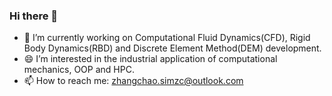 ### Hi there 👋
- 🔭 I’m currently working on Computational Fluid Dynamics(CFD), Rigid Body Dynamics(RBD) and Discrete Element Method(DEM) development.
- 😄 I’m interested in the industrial application of computational mechanics, OOP and HPC.
- 📫 How to reach me: zhangchao.simzc@outlook.com

<!--
**simzc/simzc** is a ✨ _special_ ✨ repository because its `README.md` (this file) appears on your GitHub profile.

Here are some ideas to get you started:

- 🔭 I’m currently working on ...
- 🌱 I’m currently learning ...
- 👯 I’m looking to collaborate on ...
- 🤔 I’m looking for help with ...
- 💬 Ask me about ...
- 📫 How to reach me: ...
- 😄 Pronouns: ...
- ⚡ Fun fact: ...
-->
